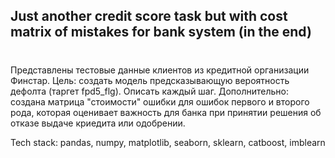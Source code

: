 ## Just another credit score task but with cost matrix of mistakes for bank system (in the end) <h1>
Представлены тестовые данные клиентов из кредитной организации Финстар. 
  Цель: создать модель предсказывающую вероятность дефолта (таргет fpd5_flg). Описать каждый шаг.
  Дополнительно: создана матрица "стоимости" ошибки для ошибок первого и второго рода, которая оценивает важность для банка при принятии решения об отказе выдаче криедита или одобрении. 


Tech stack: pandas, numpy, matplotlib, seaborn, sklearn, catboost, imblearn
